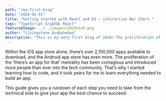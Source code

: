 ```yaml
---
path: "/my-first-blog"
date: "2020-01-01"
title: "Getting started with React and D3 — interactive Bar Chart."
tags: "TypeScript GraphQL React"
featuredImage: ../../images/2019nCoV.png
author: "Livingstone Asabahebwa"
description: "This is my very first blog of 2020! The proliferation of the ‘there’s an app for that’ mentality has been contagious and introduced more people than ever into the tech community. That’s why I started learning how to code, and it took years for me to learn everything needed to build an app."
---
```


Within the iOS app store alone, there’s over 2,100,000 apps available to download, and the Android app store has even more. The proliferation of the ‘there’s an app for that’ mentality has been contagious and introduced more people than ever into the tech community. That’s why I started learning how to code, and it took years for me to learn everything needed to build an app.

This guide gives you a rundown of each step you need to take from the technical side to give your app the best chance to succeed.
